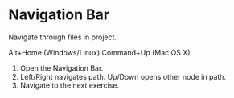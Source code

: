 # Navigation Bar

Navigate through files in project.

Alt+Home (Windows/Linux)
Command+Up (Mac OS X)

1. Open the Navigation Bar.
2. Left/Right navigates path. Up/Down opens other node in path.
3. Navigate to the next exercise.

